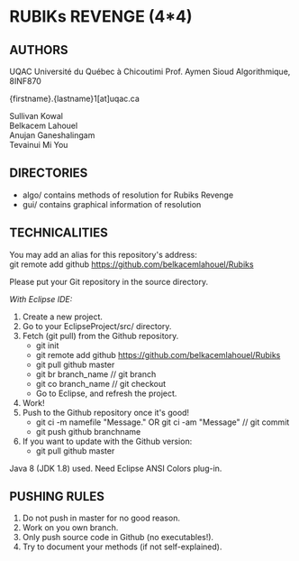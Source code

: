 # RUBIKs REVENGE (4*4)  

## AUTHORS  
UQAC Université du Québec à Chicoutimi 
Prof. Aymen Sioud
Algorithmique, 8INF870

{firstname}.{lastname}1[at]uqac.ca  

Sullivan Kowal  
Belkacem Lahouel  
Anujan Ganeshalingam  
Tevainui Mi You  

## DIRECTORIES  
*    algo/ contains methods of resolution for Rubiks Revenge
*    gui/ contains graphical information of resolution

## TECHNICALITIES  
You may add an alias for this repository's address:  
git remote add github https://github.com/belkacemlahouel/Rubiks  

Please put your Git repository in the source directory.  

_With Eclipse IDE:_  

1.  Create a new project.  
2.  Go to your EclipseProject/src/ directory.  
3.  Fetch (git pull) from the Github repository.  
    -    git init
    -    git remote add github https://github.com/belkacemlahouel/Rubiks
    -    git pull github master
    -    git br branch_name // git branch
    -    git co branch_name // git checkout
    -    Go to Eclipse, and refresh the project.
4.  Work!  
5.  Push to the Github repository once it's good!  
    -    git ci -m namefile "Message." OR git ci -am "Message" // git commit
    -    git push github branchname
6.  If you want to update with the Github version:
    -    git pull github master    

Java 8 (JDK 1.8) used. Need Eclipse ANSI Colors plug-in.

## PUSHING RULES  
1. Do not push in master for no good reason.
2. Work on you own branch.
3. Only push source code in Github (no executables!).
4. Try to document your methods (if not self-explained).

